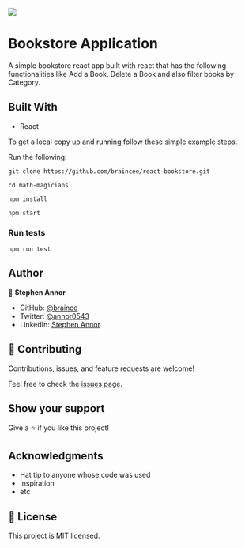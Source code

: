 ![](https://img.shields.io/badge/Microverse-blueviolet)

# Bookstore Application

A simple bookstore react app built with react that has the following functionalities like Add a Book, Delete a Book and also filter books by Category.


## Built With

- React


To get a local copy up and running follow these simple example steps.

Run the following:
   ```
   git clone https://github.com/braincee/react-bookstore.git

   cd math-magicians

   npm install

   npm start
   ```


### Run tests

  ```
  npm run test
  ```

## Author

👤 **Stephen Annor**

- GitHub: [@braince](https://github.com/braincee/)
- Twitter: [@annor0543](https://twitter.com/annor0543/)
- LinkedIn: [Stephen Annor](https://www.linkedin.com/in/stephen-annor/)


## 🤝 Contributing

Contributions, issues, and feature requests are welcome!

Feel free to check the [issues page](https://github.com/braincee/react-bookstore/issues/).

## Show your support

Give a ⭐️ if you like this project!

## Acknowledgments

- Hat tip to anyone whose code was used
- Inspiration
- etc

## 📝 License

This project is [MIT](./MIT.md) licensed.